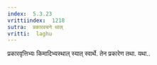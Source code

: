 ```yaml
---
index:  5.3.23
vrittiindex:  1218
sutra:  प्रकारवचने थाल्
vritti:  laghu 
---
```


प्रकारवृत्तिभ्यः किमादिभ्यस्थाल् स्यात् स्वार्थे. तेन प्रकारेण तथा. यथा..

